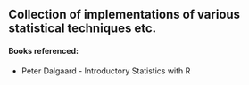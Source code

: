## Collection of implementations of various statistical techniques etc.
#### Books referenced:
* Peter Dalgaard - Introductory Statistics with R
